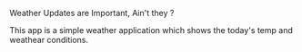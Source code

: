 Weather Updates are Important, Ain't they ?

This app is a simple weather application which shows the today's temp and weathear conditions.
